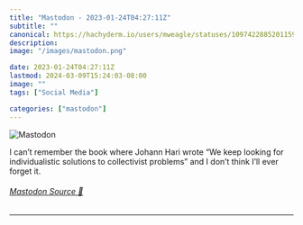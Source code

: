 ```yaml
---
title: "Mastodon - 2023-01-24T04:27:11Z"
subtitle: ""
canonical: https://hachyderm.io/users/mweagle/statuses/109742288520115959
description:
image: "/images/mastodon.png"

date: 2023-01-24T04:27:11Z
lastmod: 2024-03-09T15:24:03-08:00
image: ""
tags: ["Social Media"]

categories: ["mastodon"]
---
```

![Mastodon](/images/mastodon.png)

<p>I can’t remember the book where Johann Hari wrote “We keep looking for individualistic solutions to collectivist problems” and I don’t think I’ll ever forget it.</p>


###### [Mastodon Source 🐘](https://hachyderm.io/@mweagle/109742288520115959)

___
